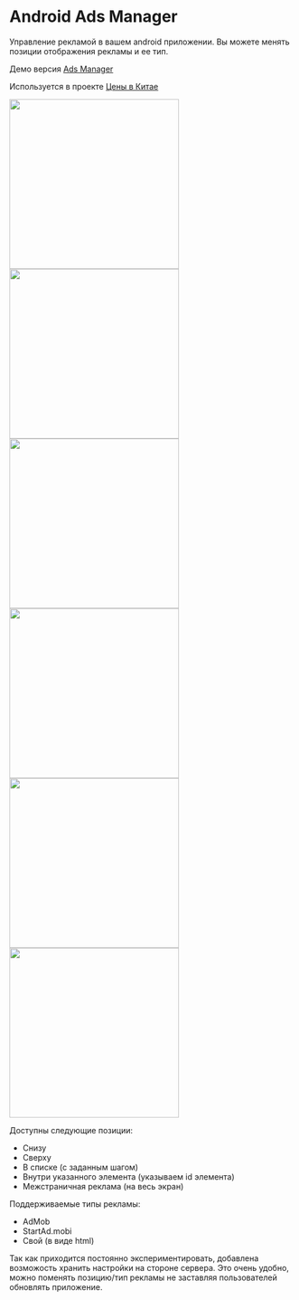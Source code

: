 Android Ads Manager
===================

Управление рекламой в вашем android приложении. Вы можете менять позиции отображения рекламы и ее тип.

Демо версия [Ads Manager](https://play.google.com/store/apps/details?id=ru.chinaprices.ads.app)

Используется в проекте [Цены в Китае](https://play.google.com/store/apps/details?id=ru.chinaprices)

<img src="http://chinaprices.ru/images/adsmanager/1.png" style="width: 300px;"/>
<img src="http://chinaprices.ru/images/adsmanager/2.png" style="width: 300px;"/>
<img src="http://chinaprices.ru/images/adsmanager/3.png" style="width: 300px;"/>
<img src="http://chinaprices.ru/images/adsmanager/4.png" style="width: 300px;"/>
<img src="http://chinaprices.ru/images/adsmanager/5.png" style="width: 300px;"/>
<img src="http://chinaprices.ru/images/adsmanager/6.png" style="width: 300px;"/>


Доступны следующие позиции:
- Снизу
- Сверху
- В списке (с заданным шагом)
- Внутри указанного элемента (указываем id элемента)
- Межстраничная реклама (на весь экран)

Поддерживаемые типы рекламы:
- AdMob
- StartAd.mobi
- Свой (в виде html)

Так как приходится постоянно экспериментировать, добавлена возможость хранить настройки на стороне сервера. Это очень удобно, можно поменять позицию/тип рекламы не заставляя пользователей обновлять приложение.
